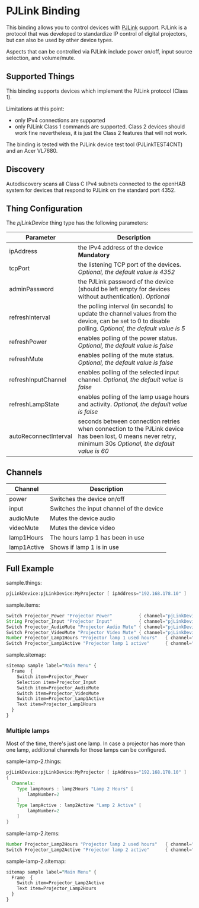 # PJLink Binding

This binding allows you to control devices with [PJLink](https://pjlink.jbmia.or.jp/english/) support.
PJLink is a protocol that was developed to standardize IP control of digital projectors, but can also be used by other device types.

Aspects that can be controlled via PJLink include power on/off, input source selection, and volume/mute.

## Supported Things

This binding supports devices which implement the PJLink protocol (Class 1).

Limitations at this point:

- only IPv4 connections are supported
- only PJLink Class 1 commands are supported. Class 2 devices should work fine nevertheless, it is just the Class 2 features that will not work.

The binding is tested with the PJLink device test tool (PJLinkTEST4CNT) and an Acer VL7680.

## Discovery

Autodiscovery scans all Class C IPv4 subnets connected to the openHAB system for devices that respond to PJLink on the standard port 4352.

## Thing Configuration

The _pjLinkDevice_ thing type has the following parameters:

| Parameter             | Description                                                                                                                                                  |
|-----------------------|--------------------------------------------------------------------------------------------------------------------------------------------------------------|
| ipAddress             | the IPv4 address of the device  **Mandatory**                                                                                                                |
| tcpPort               | the listening TCP port of the devices. _Optional, the default value is 4352_                                                                                 |
| adminPassword         | the PJLink password of the device (should be left empty for devices without authentication). _Optional_                                                      |
| refreshInterval       | the polling interval (in seconds) to update the channel values from the device, can be set to 0 to disable polling. _Optional, the default value is 5_       |
| refreshPower          | enables polling of the power status. _Optional, the default value is false_                                                                                  |
| refreshMute           | enables polling of the mute status. _Optional, the default value is false_                                                                                   |
| refreshInputChannel   | enables polling of the selected input channel. _Optional, the default value is false_                                                                        |
| refreshLampState      | enables polling of the lamp usage hours and activity. _Optional, the default value is false_                                                                 |
| autoReconnectInterval | seconds between connection retries when connection to the PJLink device has been lost, 0 means never retry, minimum 30s _Optional, the default value is 60_  |

## Channels

| Channel           | Description                               |
|-------------------|-------------------------------------------|
| power             | Switches the device on/off                |
| input             | Switches the input channel of the device  |
| audioMute         | Mutes the device audio                    |
| videoMute         | Mutes the device video                    |
| lamp1Hours        | The hours lamp 1 has been in use          |
| lamp1Active       | Shows if lamp 1 is in use                 |

## Full Example

sample.things:

```java
pjLinkDevice:pjLinkDevice:MyProjector [ ipAddress="192.168.178.10" ]
```

sample.items:

```java
Switch Projector_Power "Projector Power"          { channel="pjLinkDevice:pjLinkDevice:MyProjector:power" }
String Projector_Input "Projector Input"          { channel="pjLinkDevice:pjLinkDevice:MyProjector:input" }
Switch Projector_AudioMute "Projector Audio Mute" { channel="pjLinkDevice:pjLinkDevice:MyProjector:audioMute" }
Switch Projector_VideoMute "Projector Video Mute" { channel="pjLinkDevice:pjLinkDevice:MyProjector:videoMute" }
Number Projector_Lamp1Hours "Projector lamp 1 used hours"   { channel="pjLinkDevice:pjLinkDevice:MyProjector:lamp1Hours" }
Switch Projector_Lamp1Active "Projector lamp 1 active"      { channel="pjLinkDevice:pjLinkDevice:MyProjector:lamp1Active" }
```

sample.sitemap:

```perl
sitemap sample label="Main Menu" {
  Frame  {
    Switch item=Projector_Power
    Selection item=Projector_Input
    Switch item=Projector_AudioMute
    Switch item=Projector_VideoMute
    Switch item=Projector_Lamp1Active
    Text item=Projector_Lamp1Hours
  }
}
```

### Multiple lamps

Most of the time, there's just one lamp. In case a projector has more than one lamp, additional channels for those lamps can be configured.

sample-lamp-2.things:

```java
pjLinkDevice:pjLinkDevice:MyProjector [ ipAddress="192.168.178.10" ]
{
  Channels:
    Type lampHours : lamp2Hours "Lamp 2 Hours" [
        lampNumber=2
    ]
    Type lampActive : lamp2Active "Lamp 2 Active" [
        lampNumber=2
    ]
}
```

sample-lamp-2.items:

```java
Number Projector_Lamp2Hours "Projector lamp 2 used hours"   { channel="pjLinkDevice:pjLinkDevice:MyProjector:lamp2Hours" }
Switch Projector_Lamp2Active "Projector lamp 2 active"      { channel="pjLinkDevice:pjLinkDevice:MyProjector:lamp2Active" }
```

sample-lamp-2.sitemap:

```perl
sitemap sample label="Main Menu" {
  Frame  {
    Switch item=Projector_Lamp2Active
    Text item=Projector_Lamp2Hours
  }
}
```
